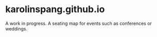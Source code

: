 # karolinspang.github.io

A work in progress. A seating map for events such as conferences or weddings. 
